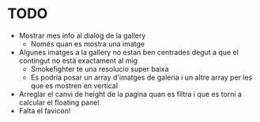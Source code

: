 # TODO

- Mostrar mes info al dialog de la gallery
  - Només quan es mostra una imatge
- Algunes imatges a la gallery no estan ben centrades degut a que el contingut no està exactament al mig
  - Smokefighter te una resolucio super baixa
  - Es podria posar un array d'imatges de galeria i un altre array per les que es mostren en vertical
- Arreglar el canvi de height de la pagina quan es filtra i que es torni a calcular el floating panel
- Falta el favicon!
